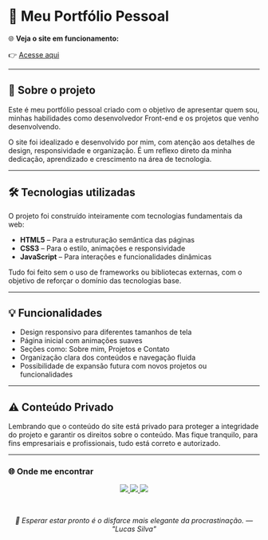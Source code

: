 # 🚀 Meu Portfólio Pessoal

🌐 **Veja o site em funcionamento:**  

👉 [Acesse aqui](https://portflio-2-0.vercel.app)

---

## 📌 Sobre o projeto

Este é meu portfólio pessoal criado com o objetivo de apresentar quem sou, minhas habilidades como desenvolvedor Front-end e os projetos que venho desenvolvendo.

O site foi idealizado e desenvolvido por mim, com atenção aos detalhes de design, responsividade e organização. É um reflexo direto da minha dedicação, aprendizado e crescimento na área de tecnologia.

---

## 🛠️ Tecnologias utilizadas

O projeto foi construído inteiramente com tecnologias fundamentais da web:

- **HTML5** – Para a estruturação semântica das páginas  
- **CSS3** – Para o estilo, animações e responsividade  
- **JavaScript** – Para interações e funcionalidades dinâmicas  

Tudo foi feito sem o uso de frameworks ou bibliotecas externas, com o objetivo de reforçar o domínio das tecnologias base.

---

## 💡 Funcionalidades

- Design responsivo para diferentes tamanhos de tela  
- Página inicial com animações suaves  
- Seções como: Sobre mim, Projetos e Contato  
- Organização clara dos conteúdos e navegação fluida  
- Possibilidade de expansão futura com novos projetos ou funcionalidades  

---

## ⚠️ Conteúdo Privado

Lembrando que o conteúdo do site está privado para proteger a integridade do projeto e garantir os direitos sobre o conteúdo.
Mas fique tranquilo, para fins empresariais e profissionais, tudo está correto e autorizado.

---

### 🌐 Onde me encontrar

<p align="center">
   <a href="https://www.linkedin.com/in/lucas-silva-537346369/" target="_blank">
    <img src="https://img.shields.io/badge/LinkedIn-0A66C2?style=for-the-badge&logo=linkedin&logoColor=white"/>
  </a>
  <a href="https://mail.yahoo.com/d/folders/1?.intl=br&.lang=pt-BR&pspid=2114710002&activity=header-mail">
    <img src="https://img.shields.io/badge/Yahoo%20Mail-6001D2?style=for-the-badge&logo=yahoo&logoColor=white"/>
  </a>
   <a href="https://wa.me/5511930343236?text=Ol%C3%A1%2C%20Lucas%20gostaria%20de%20falar%20com%20voc%C3%AA%20%3F">
  <img src="https://img.shields.io/badge/📞%20WhatsApp-+55%2011%2093034--3236-25D366?style=for-the-badge&logo=whatsapp&logoColor=white" />
</a>
</p>

<br>
<p align="center">
  <i> 💬 Esperar estar pronto é o disfarce mais elegante da procrastinação. — "Lucas Silva" </i>
</p>

